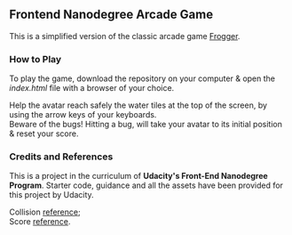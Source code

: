 ## Frontend Nanodegree Arcade Game

This is a simplified version of the classic arcade game [Frogger](https://en.wikipedia.org/wiki/Frogger). 


### How to Play 
To play the game, download the repository on your computer & open the _index.html_ file with a browser of your choice. 

Help the avatar reach safely the water tiles at the top of the screen, by using the arrow keys of your keyboards.  
Beware of the bugs! Hitting a bug, will take your avatar to its initial position & reset your score. 

### Credits and References

This is a project in the curriculum of **Udacity's Front-End Nanodegree Program**. Starter code, guidance and all the assets have been provided for this project by Udacity.  

Collision [reference](https://developer.mozilla.org/en-US/docs/Games/Techniques/2D_collision_detection);  
Score [reference](https://developer.mozilla.org/en-US/docs/Games/Tutorials/2D_Breakout_game_pure_JavaScript/Track_the_score_and_win). 
